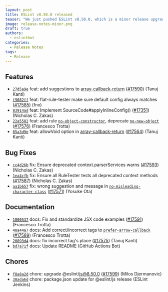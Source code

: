 ```yaml
---
layout: post
title: ESLint v8.50.0 released
teaser: "We just pushed ESLint v8.50.0, which is a minor release upgrade of ESLint. This release adds some new features and fixes several bugs found in the previous release."
image: release-notes-minor.png
draft: true
authors:
  - eslintbot
categories:
  - Release Notes
tags:
  - Release
---
```









## Features


* [`27d5a9e`](https://github.com/eslint/eslint/commit/27d5a9e57ad347982a68fcd0e75eafee42d344f0) feat: add suggestions to [array-callback-return](/docs/rules/array-callback-return) ([#17590](https://github.com/eslint/eslint/issues/17590)) (Tanuj Kanti)
* [`f9082ff`](https://github.com/eslint/eslint/commit/f9082ff3f3956a0a5a7d7659de63640a21c4de0f) feat: flat-rule-tester make sure default config always matches ([#17585](https://github.com/eslint/eslint/issues/17585)) (fnx)
* [`83914ad`](https://github.com/eslint/eslint/commit/83914adbfd5fce7d11b33d095ba6d6a39be0dbbc) feat: Implement SourceCode#applyInlineConfig() ([#17351](https://github.com/eslint/eslint/issues/17351)) (Nicholas C. Zakas)
* [`22a5582`](https://github.com/eslint/eslint/commit/22a558228ff98f478fa308c9ecde361acc4caf20) feat: add rule [`no-object-constructor`](/docs/rules/no-object-constructor), deprecate [`no-new-object`](/docs/rules/no-new-object) ([#17576](https://github.com/eslint/eslint/issues/17576)) (Francesco Trotta)
* [`85a3d9e`](https://github.com/eslint/eslint/commit/85a3d9e967b19cb4a0189746499d81ef2f93e14e) feat: allowVoid option in [array-callback-return](/docs/rules/array-callback-return) ([#17564](https://github.com/eslint/eslint/issues/17564)) (Tanuj Kanti)






## Bug Fixes


* [`cc4d26b`](https://github.com/eslint/eslint/commit/cc4d26b5a59d510f2c878e973fd245e8eff27c2a) fix: Ensure deprecated context.parserServices warns ([#17593](https://github.com/eslint/eslint/issues/17593)) (Nicholas C. Zakas)
* [`1ea4cfb`](https://github.com/eslint/eslint/commit/1ea4cfb585dcb52ac3cb1522a32f25cfe507121b) fix: Ensure all RuleTester tests all deprecated context methods ([#17587](https://github.com/eslint/eslint/issues/17587)) (Nicholas C. Zakas)
* [`aa1b657`](https://github.com/eslint/eslint/commit/aa1b657a9febcd03e9298c03ae2888762795e322) fix: wrong suggestion and message in [`no-misleading-character-class`](/docs/rules/no-misleading-character-class) ([#17571](https://github.com/eslint/eslint/issues/17571)) (Yosuke Ota)




## Documentation


* [`1800537`](https://github.com/eslint/eslint/commit/180053759c6cf05a326c710353b4717fbf289ee0) docs: Fix and standardize JSX code examples ([#17591](https://github.com/eslint/eslint/issues/17591)) (Francesco Trotta)
* [`48a44a7`](https://github.com/eslint/eslint/commit/48a44a73ac456739bdee348bbaf1840d2b1e4830) docs: Add correct/incorrect tags to [`prefer-arrow-callback`](/docs/rules/prefer-arrow-callback) ([#17589](https://github.com/eslint/eslint/issues/17589)) (Francesco Trotta)
* [`20893d4`](https://github.com/eslint/eslint/commit/20893d48b9012f2b61bbbfeac8bee70d68d90e5e) docs: fix incorrect tag's place ([#17575](https://github.com/eslint/eslint/issues/17575)) (Tanuj Kanti)
* [`bd7a71f`](https://github.com/eslint/eslint/commit/bd7a71fd6b7efb0445393304e2d48c5c06d46a45) docs: Update README (GitHub Actions Bot)








## Chores


* [`f8a8a2d`](https://github.com/eslint/eslint/commit/f8a8a2d6b45c82f94a574623759b6e3d2af193f3) chore: upgrade @eslint/js@8.50.0 ([#17599](https://github.com/eslint/eslint/issues/17599)) (Milos Djermanovic)
* [`38ada6d`](https://github.com/eslint/eslint/commit/38ada6df8f4a0313b7d0739b28f0af6b4897b8ce) chore: package.json update for @eslint/js release (ESLint Jenkins)


